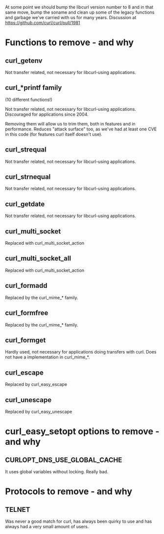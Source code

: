 At some point we should bump the libcurl version number to 8 and in that same move, bump the soname and clean up some of the legacy functions and garbage we've carried with us for many years. Discussion at https://github.com/curl/curl/pull/1981

# Functions to remove - and why

## curl_getenv

Not transfer related, not necessary for libcurl-using applications.

## curl_*printf family

(10 different functions!)

Not transfer related, not necessary for libcurl-using applications. Discouraged for applications since 2004.

Removing them will allow us to trim them, both in features and in performance. Reduces "attack surface" too, as we've had at least one CVE in this code (for features curl itself doesn't use).

## curl_strequal

Not transfer related, not necessary for libcurl-using applications.

## curl_strnequal

Not transfer related, not necessary for libcurl-using applications.

## curl_getdate

Not transfer related, not necessary for libcurl-using applications.

## curl_multi_socket

Replaced with curl_multi_socket_action

## curl_multi_socket_all

Replaced with curl_multi_socket_action

## curl_formadd

Replaced by the curl_mime_* family.

## curl_formfree

Replaced by the curl_mime_* family.

## curl_formget

Hardly used, not necessary for applications doing transfers with curl. Does not have a implementation in curl_mime_*.

## curl_escape

Replaced by curl_easy_escape

## curl_unescape

Replaced by curl_easy_unescape

# curl_easy_setopt options to remove - and why

## CURLOPT_DNS_USE_GLOBAL_CACHE

It uses global variables without locking. Really bad.

# Protocols to remove - and why

## TELNET

Was never a good match for curl, has always been quirky to use and has always had a very small amount of users.